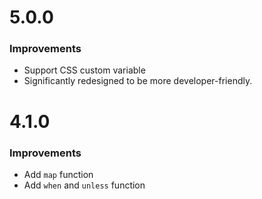 # 5.0.0

### Improvements

* Support CSS custom variable
* Significantly redesigned to be more developer-friendly.

# 4.1.0

### Improvements

* Add `map` function
* Add `when` and `unless` function
